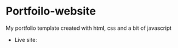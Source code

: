 # Portfoilo-website
My portfolio template created with html, css and a bit of javascript
- Live site:
